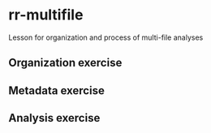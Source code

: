 rr-multifile
============

Lesson for organization and process of multi-file analyses

## Organization exercise

## Metadata exercise

## Analysis exercise

